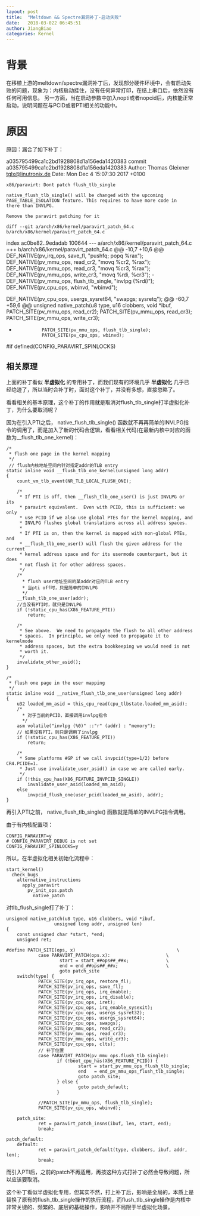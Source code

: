 ```yaml
---
layout: post
title:  "Meltdown && Spectre漏洞补丁-启动失败"
date:   2018-03-022 06:45:51
author: JiangBiao
categories: Kernel
---
```


#  背景

在移植上游的meltdown/spectre漏洞补丁后，发现部分硬件环境中，会有启动失败的问题，现象为：内核启动挂住，没有任何异常打印，在结上串口后，依然没有任何可用信息。
另一方面，当在启动参数中加入nopti或者nopcid后，内核能正常启动，说明问题在与PCID或者PTI相关的功能中。

# 原因

原因：漏合了如下补丁：

a035795499ca1c2bd1928808d1a156eda1420383
commit a035795499ca1c2bd1928808d1a156eda1420383
Author: Thomas Gleixner <tglx@linutronix.de>
Date:   Mon Dec 4 15:07:30 2017 +0100

    x86/paravirt: Dont patch flush_tlb_single
    
    native_flush_tlb_single() will be changed with the upcoming
    PAGE_TABLE_ISOLATION feature. This requires to have more code in
    there than INVLPG.
    
    Remove the paravirt patching for it
    
    diff --git a/arch/x86/kernel/paravirt_patch_64.c b/arch/x86/kernel/paravirt_patch_64.c
index ac0be82..9edadab 100644
--- a/arch/x86/kernel/paravirt_patch_64.c
+++ b/arch/x86/kernel/paravirt_patch_64.c
@@ -10,7 +10,6 @@ DEF_NATIVE(pv_irq_ops, save_fl, "pushfq; popq %rax");
 DEF_NATIVE(pv_mmu_ops, read_cr2, "movq %cr2, %rax");
 DEF_NATIVE(pv_mmu_ops, read_cr3, "movq %cr3, %rax");
 DEF_NATIVE(pv_mmu_ops, write_cr3, "movq %rdi, %cr3");
-DEF_NATIVE(pv_mmu_ops, flush_tlb_single, "invlpg (%rdi)");
 DEF_NATIVE(pv_cpu_ops, wbinvd, "wbinvd");
 
 DEF_NATIVE(pv_cpu_ops, usergs_sysret64, "swapgs; sysretq");
@@ -60,7 +59,6 @@ unsigned native_patch(u8 type, u16 clobbers, void *ibuf,
                PATCH_SITE(pv_mmu_ops, read_cr2);
                PATCH_SITE(pv_mmu_ops, read_cr3);
                PATCH_SITE(pv_mmu_ops, write_cr3);
-               PATCH_SITE(pv_mmu_ops, flush_tlb_single);
                PATCH_SITE(pv_cpu_ops, wbinvd);
 #if defined(CONFIG_PARAVIRT_SPINLOCKS)

## 相关原理

上面的补丁看似 **半虚拟化** 的专用补丁，而我们现有的环境几乎 **半虚拟化** 几乎已经绝迹了，所以当时合补丁时，面对这个补丁，并没有多想，直接忽略了。

看看相关的基本原理，这个补丁的作用就是取消对flush_tlb_single打半虚拟化补丁，为什么要取消呢？

因为在引入PTI之后， native_flush_tlb_single() 函数就不再再简单的INVLPG指令的调用了，而是加入了新的代码合逻辑，看看相关代码(在最新内核中对应的函数为__flush_tlb_one_kernel)：

	/*
	 * flush one page in the kernel mapping
	 */
	 // flush内核地址空间内针对指定addr的TLB entry
	static inline void __flush_tlb_one_kernel(unsigned long addr)
	{
		count_vm_tlb_event(NR_TLB_LOCAL_FLUSH_ONE);

		/*
		 * If PTI is off, then __flush_tlb_one_user() is just INVLPG or its
		 * paravirt equivalent.  Even with PCID, this is sufficient: we only
		 * use PCID if we also use global PTEs for the kernel mapping, and
		 * INVLPG flushes global translations across all address spaces.
		 *
		 * If PTI is on, then the kernel is mapped with non-global PTEs, and
		 * __flush_tlb_one_user() will flush the given address for the current
		 * kernel address space and for its usermode counterpart, but it does
		 * not flush it for other address spaces.
		 */
		/* 
		  * flush user地址空间的某addr对应的TLB entry
		  * 当pti off时，只是简单的INVLPG
		  */
		__flush_tlb_one_user(addr);
		//当没有PTI时，就只是INVLPG
		if (!static_cpu_has(X86_FEATURE_PTI))
			return;

		/*
		 * See above.  We need to propagate the flush to all other address
		 * spaces.  In principle, we only need to propagate it to kernelmode
		 * address spaces, but the extra bookkeeping we would need is not
		 * worth it.
		 */
		invalidate_other_asid();
	}

	/*
	 * flush one page in the user mapping
	 */
	static inline void __native_flush_tlb_one_user(unsigned long addr)
	{
		u32 loaded_mm_asid = this_cpu_read(cpu_tlbstate.loaded_mm_asid);
		/*
		  * 对于当前的PCID，直接调用invlpg指令
		  */
		asm volatile("invlpg (%0)" ::"r" (addr) : "memory");
		// 如果没有PTI，则只是调用了invlpg
		if (!static_cpu_has(X86_FEATURE_PTI))
			return;

		/*
		 * Some platforms #GP if we call invpcid(type=1/2) before CR4.PCIDE=1.
		 * Just use invalidate_user_asid() in case we are called early.
		 */
		if (!this_cpu_has(X86_FEATURE_INVPCID_SINGLE))
			invalidate_user_asid(loaded_mm_asid);
		else 
			invpcid_flush_one(user_pcid(loaded_mm_asid), addr);
	}

再引入PTI之前， native_flush_tlb_single() 函数就是简单的INVLPG指令调用。

由于有内核配置项：

	CONFIG_PARAVIRT=y
	# CONFIG_PARAVIRT_DEBUG is not set
	CONFIG_PARAVIRT_SPINLOCKS=y

所以，在半虚拟化相关初始化流程中：

	start_kernel()
	  check_bugs
	    alternative_instructions
	      apply_paravirt
	        pv_init_ops.patch
	          native_patch

对tlb_flush_single打了补丁：

	unsigned native_patch(u8 type, u16 clobbers, void *ibuf,
		              unsigned long addr, unsigned len)
	{
		const unsigned char *start, *end;
		unsigned ret;

	#define PATCH_SITE(ops, x)                                      \
		        case PARAVIRT_PATCH(ops.x):                     \
		                start = start_##ops##_##x;              \
		                end = end_##ops##_##x;                  \
		                goto patch_site
		switch(type) {
		        PATCH_SITE(pv_irq_ops, restore_fl);
		        PATCH_SITE(pv_irq_ops, save_fl);
		        PATCH_SITE(pv_irq_ops, irq_enable);
		        PATCH_SITE(pv_irq_ops, irq_disable);
		        PATCH_SITE(pv_cpu_ops, iret);
		        PATCH_SITE(pv_cpu_ops, irq_enable_sysexit);
		        PATCH_SITE(pv_cpu_ops, usergs_sysret32);
		        PATCH_SITE(pv_cpu_ops, usergs_sysret64);
		        PATCH_SITE(pv_cpu_ops, swapgs);
		        PATCH_SITE(pv_mmu_ops, read_cr2);
		        PATCH_SITE(pv_mmu_ops, read_cr3);
		        PATCH_SITE(pv_mmu_ops, write_cr3);
		        PATCH_SITE(pv_cpu_ops, clts);
		        // 补丁位置
		        case PARAVIRT_PATCH(pv_mmu_ops.flush_tlb_single):
		               if (!boot_cpu_has(X86_FEATURE_PCID)) {
		                       start = start_pv_mmu_ops_flush_tlb_single;
		                       end   = end_pv_mmu_ops_flush_tlb_single;
		                       goto patch_site;
		               } else {
		                       goto patch_default;
		               }

		        //PATCH_SITE(pv_mmu_ops, flush_tlb_single);
		        PATCH_SITE(pv_cpu_ops, wbinvd);

		patch_site:
		        ret = paravirt_patch_insns(ibuf, len, start, end);
		        break;

	patch_default:
		default:
		        ret = paravirt_patch_default(type, clobbers, ibuf, addr, len);
		        break;

而引入PTI后，之前的patch不再适用，再按这种方式打补丁必然会导致问题，所以应该要取消。

这个补丁看似半虚拟化专用，但其实不然，打上补丁后，影响是全局的，本质上是替换了原有的flush_tlb_single操作的执行流程，而flush_tlb_single操作是内核中非常关键的、频繁的、底层的基础操作，影响并不局限于半虚拟化场景。
